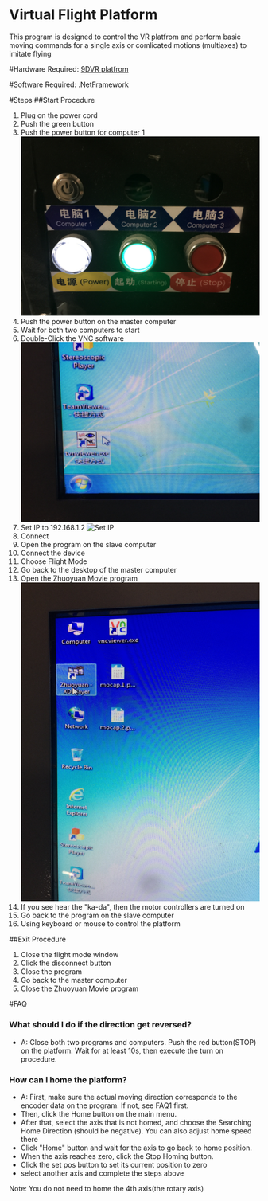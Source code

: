 # Virtual Flight Platform

This program is designed to control the VR platfrom and perform basic moving commands for a single axis or comlicated motions (multiaxes) to imitate flying

#Hardware Required:
[9DVR platfrom](http://www.xd5d.com/9dvr/)

#Software Required:
.NetFramework

#Steps
##Start Procedure
1. Plug on the power cord
2. Push the green button
3. Push the power button for computer 1 
![Power Button](Power_button.jpg)
4. Push the power button on the master computer
5. Wait for both two computers to start
6. Double-Click the VNC software
![VNC Program](VNC.jpg)
7. Set IP to 192.168.1.2 
![Set IP](Set_IP.jpg)
8. Connect
9. Open the program on the slave computer
10. Connect the device
11. Choose Flight Mode
12. Go back to the desktop of the master computer
13. Open the Zhuoyuan Movie program
![Zhuoyuan Program](Movie_player.jpg)
14. If you see hear the "ka-da", then the motor controllers are turned on
15. Go back to the program on the slave computer
16. Using keyboard or mouse to control the platform

##Exit Procedure
1. Close the flight mode window
2. Click the disconnect button
3. Close the program
4. Go back to the master computer
5. Close the Zhuoyuan Movie program


#FAQ
### What should I do if the direction get reversed?
* A: Close both two programs and computers. Push the red button(STOP) on the platform. Wait for at least 10s, then execute the turn on procedure.

### How can I home the platform?
* A: First, make sure the actual moving direction corresponds to the encoder data on the program. If not, see FAQ1 first. 
*    Then, click the Home button on the main menu. 
*    After that, select the axis that is not homed, and choose the Searching Home Direction (should be negative). You can also adjust home speed there
*    Click "Home" button and wait for the axis to go back to home position.
*    When the axis reaches zero, click the Stop Homing button.
*    Click the set pos button to set its current position to zero
*    select another axis and complete the steps above

Note: You do not need to home the 4th axis(the rotary axis)


